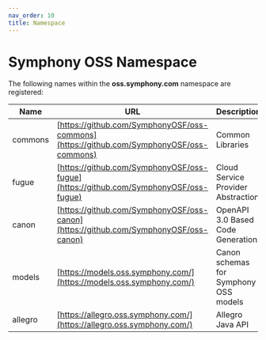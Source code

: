 ```yaml
---
nav_order: 10
title: Namespace
---
```

# Symphony OSS Namespace
The following names within the **oss.symphony.com** namespace are registered:

|Name|URL|Description|
|----|---|-----------|
|commons|[https://github.com/SymphonyOSF/oss-commons](https://github.com/SymphonyOSF/oss-commons)|Common Libraries|
|fugue|[https://github.com/SymphonyOSF/oss-fugue](https://github.com/SymphonyOSF/oss-fugue)|Cloud Service Provider Abstraction|
|canon|[https://github.com/SymphonyOSF/oss-canon](https://github.com/SymphonyOSF/oss-canon)|OpenAPI 3.0 Based Code Generation|
|models|[https://models.oss.symphony.com/](https://models.oss.symphony.com/)|Canon schemas for Symphony OSS models|
|allegro|[https://allegro.oss.symphony.com/](https://allegro.oss.symphony.com/)|Allegro Java API|